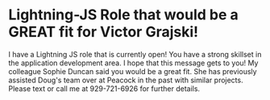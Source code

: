 # Lightning-JS Role that would be a GREAT fit for Victor Grajski!
I have a Lightning JS role that is currently open! You have a strong skillset in the application development area. I hope that this message gets to you! My colleague Sophie Duncan said you would be a great fit. She has previously assisted Doug's team over at Peacock in the past with similar projects. Please text or call me at 929-721-6926 for further details. 
